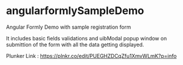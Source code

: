 # angularformlySampleDemo

Angular Formly Demo
with sample registration form

It includes basic fields validations and uibModal popup window on submittion of the form with all the data getting displayed.

Plunker Link : https://plnkr.co/edit/PUEGHZDCqZfu1XmvWLmK?p=info
